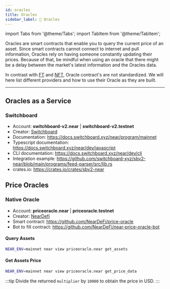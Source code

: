 ```yaml
---
id: oracles
title: Oracles
sidebar_label: 🔮 Oracles
---
```

import Tabs from '@theme/Tabs';
import TabItem from '@theme/TabItem';

Oracles are smart contracts that enable you to query the current price of an asset. Since smart contracts cannot connect to
internet and pull information, Oracles rely on having someone constantly updating their prices. Because of that, be mindful
when using an oracle that there might be a delay between the market's latest information and the Oracles data.

In contrast with [FT](ft.md) and [NFT](nft.md), Oracle contract's are not standardized. We will here list different providers
and how to use their Oracle as they are built.

---

## Oracles as a Service

### Switchboard

- Account: **switchboard-v2.near** | **switchboard-v2.testnet**
- Creator: [Switchboard](https://twitter.com/switchboardxyz)
- Documentation: https://docs.switchboard.xyz/near/program/mainnet
- Typescript documentation: https://docs.switchboard.xyz/near/dev/javascript
- CLI documentation: https://docs.switchboard.xyz/near/dev/cli
- Integration example: https://github.com/switchboard-xyz/sbv2-near/blob/main/programs/feed-parser/src/lib.rs
- crates.io: https://crates.io/crates/sbv2-near

## Price Oracles

### Native Oracle

- Account: **priceoracle.near** | **priceoracle.testnet**
- Creator: [NearDefi](https://github.com/NearDeFi)
- Smart contract: https://github.com/NearDeFi/price-oracle
- Bot to fill contract: https://github.com/NearDeFi/near-price-oracle-bot

#### Query Assets

<Tabs>
  <TabItem value="cli" label="CLI">

  ```bash
  NEAR_ENV=mainnet near view priceoracle.near get_assets
  ```
    
  </TabItem>

<!--  
  <TabItem value="xcc-rs" label="Contract Call">
  ```rs
  pub type AssetId = String;
  #[derive(BorshSerialize, BorshDeserialize, Serialize, Deserialize)]
  #[serde(crate = "near_sdk::serde")]
  pub struct Asset {
      pub reports: Vec<Report>,
      pub emas: Vec<AssetEma>,
  }
  #[ext_contract(price_oracle)]
  trait Oracle {
    fn get_assets(&mut self) -> Vec<(AssetId, Asset)>;
  }
  // Use this call in your method
  let promise = price_oracle::ext("price-oracle.near".parse().unwrap())
    .with_static_gas(Gas(5*TGAS))
    .get_assets();
  ```
  </TabItem> 
-->
</Tabs>

#### Get Assets Price

<Tabs>
  <TabItem value="cli" label="CLI">

  ```bash
  NEAR_ENV=mainnet near view priceoracle.near get_price_data
  ```

  </TabItem>
</Tabs>

:::tip
  Divide the returned `multiplier` by `10000` to obtain the price in USD.
:::

